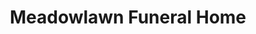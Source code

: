 ---
title: "Meadowlawn Funeral Home"
url: /new-port-richey/meadowlawn-funeral-home/
shop: funeral directors
---